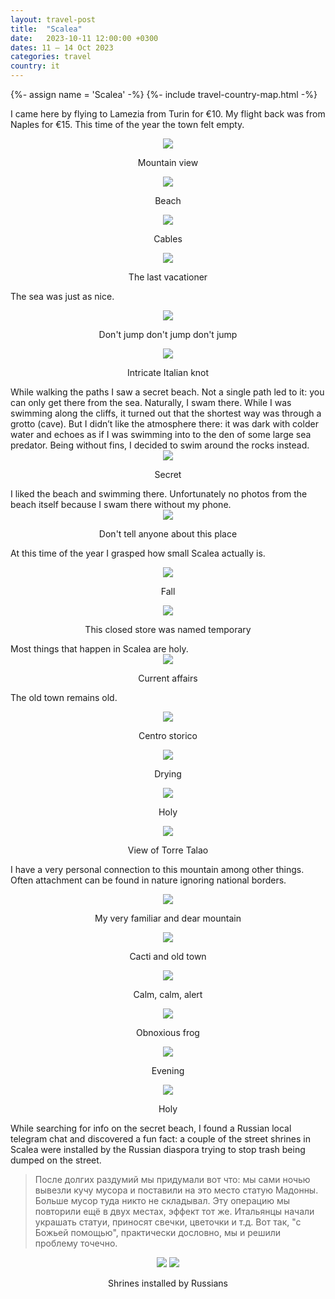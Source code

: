 ```yaml
---
layout: travel-post
title:  "Scalea"
date:   2023-10-11 12:00:00 +0300
dates: 11 – 14 Oct 2023
categories: travel
country: it
---
```

{%- assign name = 'Scalea' -%}
{%- include travel-country-map.html -%}

I came here by flying to Lamezia from Turin for €10. My flight back was from Naples for €15. This time of the year the town felt empty. 

<center>
    <img src="{{site.baseurl}}/assets/img/scalea-2023/22.jpg" />
    <p class="image-label">Mountain view</p>
</center>

<center>
    <img src="{{site.baseurl}}/assets/img/scalea-2023/1.jpg" />
    <p class="image-label">Beach</p>
</center>

<center>
    <img src="{{site.baseurl}}/assets/img/scalea-2023/2.jpg" />
    <p class="image-label">Cables</p>
</center>

<center>
    <img src="{{site.baseurl}}/assets/img/scalea-2023/3.jpg" />
    <p class="image-label">The last vacationer</p>
</center>

The sea was just as nice.
<center>
    <img src="{{site.baseurl}}/assets/img/scalea-2023/4.jpg" />
    <p class="image-label">Don't jump don't jump don't jump</p>
</center>

<center>
    <img src="{{site.baseurl}}/assets/img/scalea-2023/4-1.jpg" />
    <p class="image-label">Intricate Italian knot</p>
</center>
While walking the paths I saw a secret beach. Not a single path led to it: you can only get there from the sea. Naturally, I swam there. While I was swimming along the cliffs, it turned out that the shortest way was through a grotto (cave). But I didn’t like the atmosphere there: it was dark with colder water and echoes as if I was swimming into to the den of some large sea predator. Being without fins, I decided to swim around the rocks instead.
<center>
    <img src="{{site.baseurl}}/assets/img/scalea-2023/5.jpg" />
    <p class="image-label">Secret</p>
</center>
I liked the beach and swimming there. Unfortunately no photos from the beach itself because I swam there without my phone.
<center>
    <img src="{{site.baseurl}}/assets/img/scalea-2023/6.jpg" />
    <p class="image-label">Don't tell anyone about this place</p>
</center>

At this time of the year I grasped how small Scalea actually is.
<center>
    <div class="side-by-side">
        <div>
            <img src="{{site.baseurl}}/assets/img/scalea-2023/21.jpg" />
            <p class="image-label">Fall</p>
        </div>
        <div>
            <img src="{{site.baseurl}}/assets/img/scalea-2023/20.jpg" />
            <p class="image-label">This closed store was named temporary</p>
        </div>
    </div>
</center>
Most things that happen in Scalea are holy.
<center>
    <img src="{{site.baseurl}}/assets/img/scalea-2023/15.jpg" />
    <p class="image-label">Current affairs</p>
</center>

The old town remains old.
<center>
    <img src="{{site.baseurl}}/assets/img/scalea-2023/7.jpg" />
    <p class="image-label">Centro storico</p>
</center>

<center>
    <img src="{{site.baseurl}}/assets/img/scalea-2023/8.jpg" />
    <p class="image-label">Drying</p>
</center>

<center>
    <img src="{{site.baseurl}}/assets/img/scalea-2023/9.jpg" />
    <p class="image-label">Holy</p>
</center>

<center>
    <img src="{{site.baseurl}}/assets/img/scalea-2023/10.jpg" />
    <p class="image-label">View of Torre Talao</p>
</center>

I have a very personal connection to this mountain among other things. Often attachment can be found in nature ignoring national borders. 
<center>
    <img src="{{site.baseurl}}/assets/img/scalea-2023/11.jpg" />
    <p class="image-label">My very familiar and dear mountain</p>
</center>

<center>
    <img src="{{site.baseurl}}/assets/img/scalea-2023/12.jpg" />
    <p class="image-label">Cacti and old town</p>
</center>

<center>
    <div class="side-by-side">
        <div>
            <img src="{{site.baseurl}}/assets/img/scalea-2023/13.jpg" />
            <p class="image-label">Calm, calm, alert</p>
        </div>
        <div>
            <img src="{{site.baseurl}}/assets/img/scalea-2023/14.jpg" />
            <p class="image-label">Obnoxious frog</p>
        </div>
    </div>
</center>

<center>
    <div class="side-by-side">
        <div>
            <img src="{{site.baseurl}}/assets/img/scalea-2023/17.jpg" />
            <p class="image-label">Evening</p>
        </div>
        <div>
            <img src="{{site.baseurl}}/assets/img/scalea-2023/18.jpg" />
            <p class="image-label">Holy</p>
        </div>
    </div>
</center>

While searching for info on the secret beach, I found a Russian local telegram chat and discovered a fun fact: a couple of the street shrines in Scalea were installed by the Russian diaspora trying to stop trash being dumped on the street. 
> После долгих раздумий мы придумали вот что: мы сами ночью вывезли кучу мусора и поставили на это место статую Мадонны. Больше мусор туда никто не складывал. 
Эту операцию мы повторили ещё в двух местах, эффект тот же. Итальянцы начали украшать статуи, приносят свечки, цветочки и т.д. 
Вот так, "с Божьей помощью", практически дословно, мы и решили проблему точечно.
<center>
    <div class="side-by-side">
        <img src="{{site.baseurl}}/assets/img/scalea-2023/23.jpg" />
        <img src="{{site.baseurl}}/assets/img/scalea-2023/19.jpg" />
    </div>
    <p class="image-label">Shrines installed by Russians</p>
</center>
